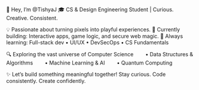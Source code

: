 👋 Hey, I’m @TishyaJ
🎓 CS & Design Engineering Student | Curious. Creative. Consistent.

💡 Passionate about turning pixels into playful experiences.
🧩 Currently building: Interactive apps, game logic, and secure web magic.
🎯 Always learning: 
Full-stack dev • UI/UX • DevSecOps • CS Fundamentals

🔍 Exploring the vast universe of Computer Science
  • Data Structures & Algorithms
  • Machine Learning & AI
  • Quantum Computing
  
✨ Let’s build something meaningful together!
Stay curious. Code consistently. Create confidently.
